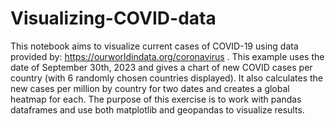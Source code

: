 # Visualizing-COVID-data

This notebook aims to visualize current cases of COVID-19 using data provided by: https://ourworldindata.org/coronavirus . This example uses the date of September 30th, 2023 and gives a chart of new COVID cases per country (with 6 randomly chosen countries displayed). It also calculates the new cases per million by country for two dates and creates a global heatmap for each. The purpose of this exercise is to work with pandas dataframes and use both matplotlib and geopandas to visualize results. 
